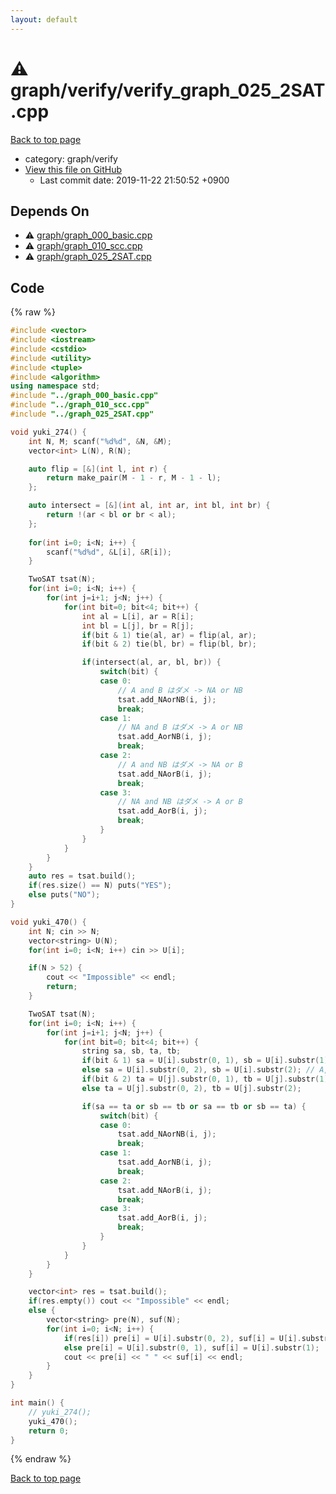 ```yaml
---
layout: default
---
```


<!-- mathjax config similar to math.stackexchange -->
<script type="text/javascript" async
  src="https://cdnjs.cloudflare.com/ajax/libs/mathjax/2.7.5/MathJax.js?config=TeX-MML-AM_CHTML">
</script>
<script type="text/x-mathjax-config">
  MathJax.Hub.Config({
    TeX: { equationNumbers: { autoNumber: "AMS" }},
    tex2jax: {
      inlineMath: [ ['$','$'] ],
      processEscapes: true
    },
    "HTML-CSS": { matchFontHeight: false },
    displayAlign: "left",
    displayIndent: "2em"
  });
</script>

<script type="text/javascript" src="https://cdnjs.cloudflare.com/ajax/libs/jquery/3.4.1/jquery.min.js"></script>
<script src="https://cdn.jsdelivr.net/npm/jquery-balloon-js@1.1.2/jquery.balloon.min.js" integrity="sha256-ZEYs9VrgAeNuPvs15E39OsyOJaIkXEEt10fzxJ20+2I=" crossorigin="anonymous"></script>
<script type="text/javascript" src="../../../assets/js/copy-button.js"></script>
<link rel="stylesheet" href="../../../assets/css/copy-button.css" />


# :warning: graph/verify/verify_graph_025_2SAT.cpp
<a href="../../../index.html">Back to top page</a>

* category: graph/verify
* <a href="{{ site.github.repository_url }}/blob/master/graph/verify/verify_graph_025_2SAT.cpp">View this file on GitHub</a>
    - Last commit date: 2019-11-22 21:50:52 +0900




## Depends On
* :warning: <a href="../graph_000_basic.cpp.html">graph/graph_000_basic.cpp</a>
* :warning: <a href="../graph_010_scc.cpp.html">graph/graph_010_scc.cpp</a>
* :warning: <a href="../graph_025_2SAT.cpp.html">graph/graph_025_2SAT.cpp</a>


## Code
{% raw %}
```cpp
#include <vector>
#include <iostream>
#include <cstdio>
#include <utility>
#include <tuple>
#include <algorithm>
using namespace std;
#include "../graph_000_basic.cpp"
#include "../graph_010_scc.cpp"
#include "../graph_025_2SAT.cpp"

void yuki_274() {
    int N, M; scanf("%d%d", &N, &M);
    vector<int> L(N), R(N);

    auto flip = [&](int l, int r) {
        return make_pair(M - 1 - r, M - 1 - l);
    };

    auto intersect = [&](int al, int ar, int bl, int br) {
        return !(ar < bl or br < al);
    };
    
    for(int i=0; i<N; i++) {
        scanf("%d%d", &L[i], &R[i]);
    }

    TwoSAT tsat(N);
    for(int i=0; i<N; i++) {
        for(int j=i+1; j<N; j++) {
            for(int bit=0; bit<4; bit++) {
                int al = L[i], ar = R[i];
                int bl = L[j], br = R[j];
                if(bit & 1) tie(al, ar) = flip(al, ar);
                if(bit & 2) tie(bl, br) = flip(bl, br);

                if(intersect(al, ar, bl, br)) {
                    switch(bit) {
                    case 0:
                        // A and B はダメ -> NA or NB
                        tsat.add_NAorNB(i, j);
                        break;
                    case 1:
                        // NA and B はダメ -> A or NB
                        tsat.add_AorNB(i, j);
                        break;
                    case 2:
                        // A and NB はダメ -> NA or B
                        tsat.add_NAorB(i, j);
                        break;
                    case 3:
                        // NA and NB はダメ -> A or B
                        tsat.add_AorB(i, j);
                        break;
                    }
                }
            }
        }
    }
    auto res = tsat.build();
    if(res.size() == N) puts("YES");
    else puts("NO");
}

void yuki_470() {
    int N; cin >> N;
    vector<string> U(N);
    for(int i=0; i<N; i++) cin >> U[i];

    if(N > 52) {
        cout << "Impossible" << endl;
        return;
    }

    TwoSAT tsat(N);
    for(int i=0; i<N; i++) {
        for(int j=i+1; j<N; j++) {
            for(int bit=0; bit<4; bit++) {
                string sa, sb, ta, tb;
                if(bit & 1) sa = U[i].substr(0, 1), sb = U[i].substr(1); // NA, NB
                else sa = U[i].substr(0, 2), sb = U[i].substr(2); // A, B
                if(bit & 2) ta = U[j].substr(0, 1), tb = U[j].substr(1);
                else ta = U[j].substr(0, 2), tb = U[j].substr(2);

                if(sa == ta or sb == tb or sa == tb or sb == ta) {
                    switch(bit) {
                    case 0:
                        tsat.add_NAorNB(i, j);
                        break;
                    case 1:
                        tsat.add_AorNB(i, j);
                        break;
                    case 2:
                        tsat.add_NAorB(i, j);
                        break;
                    case 3:
                        tsat.add_AorB(i, j);
                        break;
                    }
                }
            }
        }
    }

    vector<int> res = tsat.build();
    if(res.empty()) cout << "Impossible" << endl;
    else {
        vector<string> pre(N), suf(N);
        for(int i=0; i<N; i++) {
            if(res[i]) pre[i] = U[i].substr(0, 2), suf[i] = U[i].substr(2);
            else pre[i] = U[i].substr(0, 1), suf[i] = U[i].substr(1);
            cout << pre[i] << " " << suf[i] << endl;
        }
    }
}

int main() {
    // yuki_274();
    yuki_470();
    return 0;
}

```
{% endraw %}

<a href="../../../index.html">Back to top page</a>

